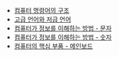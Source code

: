 <!-- BLOG-POST-LIST:START -->
- [컴퓨터 명령어의 구조](https://zwoong.github.io/posts/%EB%AA%85%EB%A0%B9%EC%96%B4%EC%9D%98-%EA%B5%AC%EC%A1%B0/)
- [고급 언어와 저급 언어](https://zwoong.github.io/posts/%EA%B3%A0%EA%B8%89-%EC%96%B8%EC%96%B4%EC%99%80-%EC%A0%80%EA%B8%89-%EC%96%B8%EC%96%B4/)
- [컴퓨터가 정보를 이해하는 방법 - 문자](https://zwoong.github.io/posts/%EC%BB%B4%ED%93%A8%ED%84%B0%EA%B0%80-%EC%A0%95%EB%B3%B4%EB%A5%BC-%EC%9D%B4%ED%95%B4%ED%95%98%EB%8A%94-%EB%B0%A9%EB%B2%95-%EB%AC%B8%EC%9E%90/)
- [컴퓨터가 정보를 이해하는 방법 - 숫자](https://zwoong.github.io/posts/%EC%BB%B4%ED%93%A8%ED%84%B0%EA%B0%80-%EC%A0%95%EB%B3%B4%EB%A5%BC-%EC%9D%B4%ED%95%B4%ED%95%98%EB%8A%94-%EB%B0%A9%EB%B2%95-%EC%88%AB%EC%9E%90/)
- [컴퓨터의 핵심 부품 - 메인보드](https://zwoong.github.io/posts/%EC%BB%B4%ED%93%A8%ED%84%B0-%EA%B5%AC%EC%A1%B0-%ED%95%B5%EC%8B%AC-%EB%B6%80%ED%92%88-%EB%A9%94%EC%9D%B8%EB%B3%B4%EB%93%9C/)
<!-- BLOG-POST-LIST:END -->

